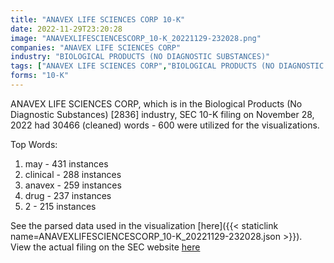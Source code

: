 ```yaml
---
title: "ANAVEX LIFE SCIENCES CORP 10-K"
date: 2022-11-29T23:20:28
image: "ANAVEXLIFESCIENCESCORP_10-K_20221129-232028.png"
companies: "ANAVEX LIFE SCIENCES CORP"
industry: "BIOLOGICAL PRODUCTS (NO DIAGNOSTIC SUBSTANCES)"
tags: ["ANAVEX LIFE SCIENCES CORP","BIOLOGICAL PRODUCTS (NO DIAGNOSTIC SUBSTANCES)","11-28-2022","10-K"]
forms: "10-K"
---
```

ANAVEX LIFE SCIENCES CORP, which is in the Biological Products (No Diagnostic Substances) [2836] industry, SEC 10-K filing on November 28, 2022 had 30466 (cleaned) words - 600 were utilized for the visualizations.

Top Words:
1. may - 431 instances
2. clinical - 288 instances
3. anavex - 259 instances
4. drug - 237 instances
5. 2 - 215 instances


See the parsed data used in the visualization [here]({{< staticlink name=ANAVEXLIFESCIENCESCORP_10-K_20221129-232028.json >}}).  
View the actual filing on the SEC website [here](https://www.sec.gov/Archives/edgar/data/1314052/0001731122-22-002062.txt)